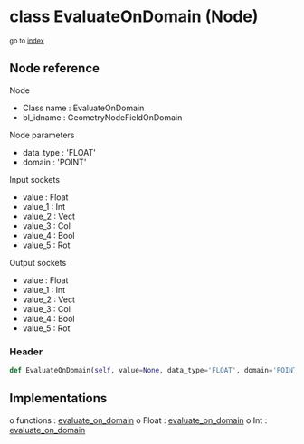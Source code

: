 # class EvaluateOnDomain (Node)

<sub>go to [index](/docs/index.md)</sub>

## Node reference

Node
 - Class name : EvaluateOnDomain
 - bl_idname : GeometryNodeFieldOnDomain

Node parameters
 - data_type : 'FLOAT'
 - domain : 'POINT'

Input sockets
 - value : Float
 - value_1 : Int
 - value_2 : Vect
 - value_3 : Col
 - value_4 : Bool
 - value_5 : Rot

Output sockets
 - value : Float
 - value_1 : Int
 - value_2 : Vect
 - value_3 : Col
 - value_4 : Bool
 - value_5 : Rot

### Header

``` python
def EvaluateOnDomain(self, value=None, data_type='FLOAT', domain='POINT', node_label=None, node_color=None):
```

## Implementations

o functions : [evaluate_on_domain](/docs/GeoNodes_classes/evaluate_on_domain.md)
o Float : [evaluate_on_domain](/docs/GeoNodes_classes/evaluate_on_domain.md) 
o Int : [evaluate_on_domain](/docs/GeoNodes_classes/evaluate_on_domain.md) 

